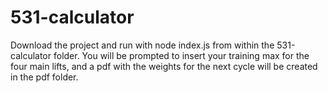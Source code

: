 # 531-calculator

Download the project and run with node index.js from within the 531-calculator folder.
You will be prompted to insert your training max for the four main lifts, and a pdf with the weights for the next cycle will be created in the pdf folder.  
